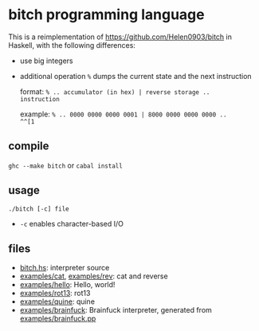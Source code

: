 # bitch programming language

This is a reimplementation of https://github.com/Helen0903/bitch in Haskell,
with the following differences:

* use big integers

* additional operation <code>%</code> dumps the current state and the next
  instruction

  format:
  <code>% .. accumulator (in hex) | reverse storage .. instruction</code>

  example:
  <code>% .. 0000 0000 0000 0001 | 8000 0000 0000 0000 .. ^^[1</code>

## compile

<code>ghc --make bitch</code> or <code>cabal install</code>

## usage

<code>./bitch [-c] file</code>

* <code>-c</code> enables character-based I/O

## files

* [bitch.hs](bitch.hs): interpreter source
* [examples/cat](examples/cat), [examples/rev](examples/rev): cat and reverse
* [examples/hello](examples/hello): Hello, world!
* [examples/rot13](examples/rot13): rot13
* [examples/quine](examples/quite): quine
* [examples/brainfuck](examples/brainfuck): Brainfuck interpreter, generated from [examples/brainfuck.pp](example/brainfuck.pp)
